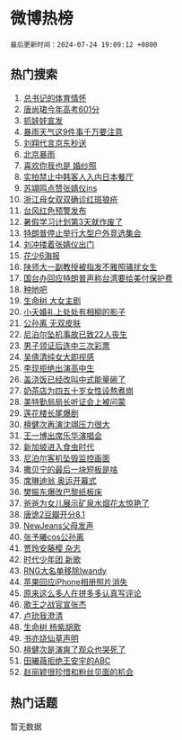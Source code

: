 # 微博热榜

`最后更新时间：2024-07-24 19:09:12 +0800`

## 热门搜索

1. [总书记的体育情怀](https://m.weibo.cn/search?containerid=100103type%3D1%26t%3D10%26q%3D%23%E6%80%BB%E4%B9%A6%E8%AE%B0%E7%9A%84%E4%BD%93%E8%82%B2%E6%83%85%E6%80%80%23&stream_entry_id=51&isnewpage=1&extparam=seat%3D1%26cate%3D10103%26pos%3D0%26q%3D%2523%25E6%2580%25BB%25E4%25B9%25A6%25E8%25AE%25B0%25E7%259A%2584%25E4%25BD%2593%25E8%2582%25B2%25E6%2583%2585%25E6%2580%2580%2523%26stream_entry_id%3D51%26c_type%3D51%26filter_type%3Drealtimehot%26dgr%3D0%26display_time%3D1721819351%26pre_seqid%3D172181935099203445112)
1. [唐尚珺今年高考601分](https://m.weibo.cn/search?containerid=100103type%3D1%26t%3D10%26q%3D%23%E5%94%90%E5%B0%9A%E7%8F%BA%E4%BB%8A%E5%B9%B4%E9%AB%98%E8%80%83601%E5%88%86%23&stream_entry_id=31&isnewpage=1&extparam=seat%3D1%26flag%3D2%26pos%3D0%26stream_entry_id%3D31%26lcate%3D5001%26realpos%3D1%26cate%3D5001%26q%3D%2523%25E5%2594%2590%25E5%25B0%259A%25E7%258F%25BA%25E4%25BB%258A%25E5%25B9%25B4%25E9%25AB%2598%25E8%2580%2583601%25E5%2588%2586%2523%26dgr%3D0%26c_type%3D31%26filter_type%3Drealtimehot%26band_rank%3D1%26display_time%3D1721819351%26pre_seqid%3D172181935099203445112)
1. [抓娃娃宣发](https://m.weibo.cn/search?containerid=100103type%3D1%26t%3D10%26q%3D%E6%8A%93%E5%A8%83%E5%A8%83%E5%AE%A3%E5%8F%91&stream_entry_id=31&isnewpage=1&extparam=seat%3D1%26flag%3D1%26pos%3D1%26stream_entry_id%3D31%26lcate%3D5001%26realpos%3D2%26cate%3D5001%26q%3D%25E6%258A%2593%25E5%25A8%2583%25E5%25A8%2583%25E5%25AE%25A3%25E5%258F%2591%26dgr%3D0%26c_type%3D31%26filter_type%3Drealtimehot%26band_rank%3D2%26display_time%3D1721819351%26pre_seqid%3D172181935099203445112)
1. [暴雨天气这9件事千万要注意](https://m.weibo.cn/search?containerid=100103type%3D1%26t%3D10%26q%3D%23%E6%9A%B4%E9%9B%A8%E5%A4%A9%E6%B0%94%E8%BF%999%E4%BB%B6%E4%BA%8B%E5%8D%83%E4%B8%87%E8%A6%81%E6%B3%A8%E6%84%8F%23&stream_entry_id=31&isnewpage=1&extparam=seat%3D1%26flag%3D0%26pos%3D2%26stream_entry_id%3D31%26lcate%3D5001%26realpos%3D3%26cate%3D5001%26q%3D%2523%25E6%259A%25B4%25E9%259B%25A8%25E5%25A4%25A9%25E6%25B0%2594%25E8%25BF%25999%25E4%25BB%25B6%25E4%25BA%258B%25E5%258D%2583%25E4%25B8%2587%25E8%25A6%2581%25E6%25B3%25A8%25E6%2584%258F%2523%26dgr%3D0%26c_type%3D31%26filter_type%3Drealtimehot%26band_rank%3D3%26display_time%3D1721819351%26pre_seqid%3D172181935099203445112)
1. [刘翔代言京东秒送](https://m.weibo.cn/search?containerid=100103type%3D1%26t%3D10%26q%3D%23%E5%88%98%E7%BF%94%E4%BB%A3%E8%A8%80%E4%BA%AC%E4%B8%9C%E7%A7%92%E9%80%81%23&stream_entry_id=31&isnewpage=1&extparam=seat%3D1%26cate%3D5001%26is_ad_pos%3D1%26stream_entry_id%3D31%26lcate%3D5001%26pos%3D3%26topic_ad%3D1%26band_rank%3D4%26q%3D%2523%25E5%2588%2598%25E7%25BF%2594%25E4%25BB%25A3%25E8%25A8%2580%25E4%25BA%25AC%25E4%25B8%259C%25E7%25A7%2592%25E9%2580%2581%2523%26dgr%3D0%26c_type%3D31%26adid%3D246901%26filter_type%3Drealtimehot%26display_time%3D1721819351%26pre_seqid%3D172181935099203445112)
1. [北京暴雨](https://m.weibo.cn/search?containerid=100103type%3D1%26t%3D10%26q%3D%E5%8C%97%E4%BA%AC%E6%9A%B4%E9%9B%A8&stream_entry_id=31&isnewpage=1&extparam=seat%3D1%26flag%3D2%26pos%3D4%26stream_entry_id%3D31%26lcate%3D5001%26realpos%3D4%26cate%3D5001%26q%3D%25E5%258C%2597%25E4%25BA%25AC%25E6%259A%25B4%25E9%259B%25A8%26dgr%3D0%26c_type%3D31%26filter_type%3Drealtimehot%26band_rank%3D4%26display_time%3D1721819351%26pre_seqid%3D172181935099203445112)
1. [喜欢你我也是 婚纱照](https://m.weibo.cn/search?containerid=100103type%3D1%26t%3D10%26q%3D%E5%96%9C%E6%AC%A2%E4%BD%A0%E6%88%91%E4%B9%9F%E6%98%AF+%E5%A9%9A%E7%BA%B1%E7%85%A7&stream_entry_id=31&isnewpage=1&extparam=seat%3D1%26flag%3D2%26pos%3D5%26stream_entry_id%3D31%26lcate%3D5001%26realpos%3D5%26cate%3D5001%26q%3D%25E5%2596%259C%25E6%25AC%25A2%25E4%25BD%25A0%25E6%2588%2591%25E4%25B9%259F%25E6%2598%25AF%2520%25E5%25A9%259A%25E7%25BA%25B1%25E7%2585%25A7%26dgr%3D0%26c_type%3D31%26filter_type%3Drealtimehot%26band_rank%3D5%26display_time%3D1721819351%26pre_seqid%3D172181935099203445112)
1. [实拍禁止中韩客人入内日本餐厅](https://m.weibo.cn/search?containerid=100103type%3D1%26t%3D10%26q%3D%23%E5%AE%9E%E6%8B%8D%E7%A6%81%E6%AD%A2%E4%B8%AD%E9%9F%A9%E5%AE%A2%E4%BA%BA%E5%85%A5%E5%86%85%E6%97%A5%E6%9C%AC%E9%A4%90%E5%8E%85%23&stream_entry_id=31&isnewpage=1&extparam=seat%3D1%26flag%3D0%26pos%3D6%26stream_entry_id%3D31%26lcate%3D5001%26realpos%3D6%26cate%3D5001%26q%3D%2523%25E5%25AE%259E%25E6%258B%258D%25E7%25A6%2581%25E6%25AD%25A2%25E4%25B8%25AD%25E9%259F%25A9%25E5%25AE%25A2%25E4%25BA%25BA%25E5%2585%25A5%25E5%2586%2585%25E6%2597%25A5%25E6%259C%25AC%25E9%25A4%2590%25E5%258E%2585%2523%26dgr%3D0%26c_type%3D31%26filter_type%3Drealtimehot%26band_rank%3D6%26display_time%3D1721819351%26pre_seqid%3D172181935099203445112)
1. [苏翊鸣点赞张婧仪ins](https://m.weibo.cn/search?containerid=100103type%3D1%26t%3D10%26q%3D%23%E8%8B%8F%E7%BF%8A%E9%B8%A3%E7%82%B9%E8%B5%9E%E5%BC%A0%E5%A9%A7%E4%BB%AAins%23&stream_entry_id=31&isnewpage=1&extparam=seat%3D1%26flag%3D1%26pos%3D7%26stream_entry_id%3D31%26lcate%3D5001%26realpos%3D7%26cate%3D5001%26q%3D%2523%25E8%258B%258F%25E7%25BF%258A%25E9%25B8%25A3%25E7%2582%25B9%25E8%25B5%259E%25E5%25BC%25A0%25E5%25A9%25A7%25E4%25BB%25AAins%2523%26dgr%3D0%26c_type%3D31%26filter_type%3Drealtimehot%26band_rank%3D7%26display_time%3D1721819351%26pre_seqid%3D172181935099203445112)
1. [浙江母女双双确诊红斑狼疮](https://m.weibo.cn/search?containerid=100103type%3D1%26t%3D10%26q%3D%23%E6%B5%99%E6%B1%9F%E6%AF%8D%E5%A5%B3%E5%8F%8C%E5%8F%8C%E7%A1%AE%E8%AF%8A%E7%BA%A2%E6%96%91%E7%8B%BC%E7%96%AE%23&stream_entry_id=31&isnewpage=1&extparam=seat%3D1%26flag%3D2%26pos%3D8%26stream_entry_id%3D31%26lcate%3D5001%26realpos%3D8%26cate%3D5001%26q%3D%2523%25E6%25B5%2599%25E6%25B1%259F%25E6%25AF%258D%25E5%25A5%25B3%25E5%258F%258C%25E5%258F%258C%25E7%25A1%25AE%25E8%25AF%258A%25E7%25BA%25A2%25E6%2596%2591%25E7%258B%25BC%25E7%2596%25AE%2523%26dgr%3D0%26c_type%3D31%26filter_type%3Drealtimehot%26band_rank%3D8%26display_time%3D1721819351%26pre_seqid%3D172181935099203445112)
1. [台风红色预警发布](https://m.weibo.cn/search?containerid=100103type%3D1%26t%3D10%26q%3D%23%E5%8F%B0%E9%A3%8E%E7%BA%A2%E8%89%B2%E9%A2%84%E8%AD%A6%E5%8F%91%E5%B8%83%23&stream_entry_id=31&isnewpage=1&extparam=seat%3D1%26flag%3D0%26pos%3D9%26stream_entry_id%3D31%26lcate%3D5001%26realpos%3D9%26cate%3D5001%26q%3D%2523%25E5%258F%25B0%25E9%25A3%258E%25E7%25BA%25A2%25E8%2589%25B2%25E9%25A2%2584%25E8%25AD%25A6%25E5%258F%2591%25E5%25B8%2583%2523%26dgr%3D0%26c_type%3D31%26filter_type%3Drealtimehot%26band_rank%3D9%26display_time%3D1721819351%26pre_seqid%3D172181935099203445112)
1. [暑假学习计划第3天就作废了](https://m.weibo.cn/search?containerid=100103type%3D1%26t%3D10%26q%3D%23%E6%9A%91%E5%81%87%E5%AD%A6%E4%B9%A0%E8%AE%A1%E5%88%92%E7%AC%AC3%E5%A4%A9%E5%B0%B1%E4%BD%9C%E5%BA%9F%E4%BA%86%23&stream_entry_id=31&isnewpage=1&extparam=seat%3D1%26flag%3D1%26pos%3D10%26stream_entry_id%3D31%26lcate%3D5001%26realpos%3D10%26cate%3D5001%26q%3D%2523%25E6%259A%2591%25E5%2581%2587%25E5%25AD%25A6%25E4%25B9%25A0%25E8%25AE%25A1%25E5%2588%2592%25E7%25AC%25AC3%25E5%25A4%25A9%25E5%25B0%25B1%25E4%25BD%259C%25E5%25BA%259F%25E4%25BA%2586%2523%26dgr%3D0%26c_type%3D31%26filter_type%3Drealtimehot%26band_rank%3D10%26display_time%3D1721819351%26pre_seqid%3D172181935099203445112)
1. [特朗普停止举行大型户外竞选集会](https://m.weibo.cn/search?containerid=100103type%3D1%26t%3D10%26q%3D%23%E7%89%B9%E6%9C%97%E6%99%AE%E5%81%9C%E6%AD%A2%E4%B8%BE%E8%A1%8C%E5%A4%A7%E5%9E%8B%E6%88%B7%E5%A4%96%E7%AB%9E%E9%80%89%E9%9B%86%E4%BC%9A%23&stream_entry_id=31&isnewpage=1&extparam=seat%3D1%26flag%3D2%26pos%3D11%26stream_entry_id%3D31%26lcate%3D5001%26realpos%3D11%26cate%3D5001%26q%3D%2523%25E7%2589%25B9%25E6%259C%2597%25E6%2599%25AE%25E5%2581%259C%25E6%25AD%25A2%25E4%25B8%25BE%25E8%25A1%258C%25E5%25A4%25A7%25E5%259E%258B%25E6%2588%25B7%25E5%25A4%2596%25E7%25AB%259E%25E9%2580%2589%25E9%259B%2586%25E4%25BC%259A%2523%26dgr%3D0%26c_type%3D31%26filter_type%3Drealtimehot%26band_rank%3D11%26display_time%3D1721819351%26pre_seqid%3D172181935099203445112)
1. [刘冲搂着张婧仪出门](https://m.weibo.cn/search?containerid=100103type%3D1%26t%3D10%26q%3D%23%E5%88%98%E5%86%B2%E6%90%82%E7%9D%80%E5%BC%A0%E5%A9%A7%E4%BB%AA%E5%87%BA%E9%97%A8%23&stream_entry_id=31&isnewpage=1&extparam=seat%3D1%26flag%3D2%26pos%3D12%26stream_entry_id%3D31%26lcate%3D5001%26realpos%3D12%26cate%3D5001%26q%3D%2523%25E5%2588%2598%25E5%2586%25B2%25E6%2590%2582%25E7%259D%2580%25E5%25BC%25A0%25E5%25A9%25A7%25E4%25BB%25AA%25E5%2587%25BA%25E9%2597%25A8%2523%26dgr%3D0%26c_type%3D31%26filter_type%3Drealtimehot%26band_rank%3D12%26display_time%3D1721819351%26pre_seqid%3D172181935099203445112)
1. [花少6海报](https://m.weibo.cn/search?containerid=100103type%3D1%26t%3D10%26q%3D%23%E8%8A%B1%E5%B0%916%E6%B5%B7%E6%8A%A5%23&stream_entry_id=31&isnewpage=1&extparam=seat%3D1%26flag%3D1%26pos%3D13%26stream_entry_id%3D31%26lcate%3D5001%26realpos%3D13%26cate%3D5001%26q%3D%2523%25E8%258A%25B1%25E5%25B0%25916%25E6%25B5%25B7%25E6%258A%25A5%2523%26dgr%3D0%26c_type%3D31%26filter_type%3Drealtimehot%26band_rank%3D13%26display_time%3D1721819351%26pre_seqid%3D172181935099203445112)
1. [陕师大一副教授被指发不雅照骚扰女生](https://m.weibo.cn/search?containerid=100103type%3D1%26t%3D10%26q%3D%23%E9%99%95%E5%B8%88%E5%A4%A7%E4%B8%80%E5%89%AF%E6%95%99%E6%8E%88%E8%A2%AB%E6%8C%87%E5%8F%91%E4%B8%8D%E9%9B%85%E7%85%A7%E9%AA%9A%E6%89%B0%E5%A5%B3%E7%94%9F%23&stream_entry_id=31&isnewpage=1&extparam=seat%3D1%26flag%3D1%26pos%3D14%26stream_entry_id%3D31%26lcate%3D5001%26realpos%3D14%26cate%3D5001%26q%3D%2523%25E9%2599%2595%25E5%25B8%2588%25E5%25A4%25A7%25E4%25B8%2580%25E5%2589%25AF%25E6%2595%2599%25E6%258E%2588%25E8%25A2%25AB%25E6%258C%2587%25E5%258F%2591%25E4%25B8%258D%25E9%259B%2585%25E7%2585%25A7%25E9%25AA%259A%25E6%2589%25B0%25E5%25A5%25B3%25E7%2594%259F%2523%26dgr%3D0%26c_type%3D31%26filter_type%3Drealtimehot%26band_rank%3D14%26display_time%3D1721819351%26pre_seqid%3D172181935099203445112)
1. [国台办回应特朗普声称台湾要给美付保护费](https://m.weibo.cn/search?containerid=100103type%3D1%26t%3D10%26q%3D%23%E5%9B%BD%E5%8F%B0%E5%8A%9E%E5%9B%9E%E5%BA%94%E7%89%B9%E6%9C%97%E6%99%AE%E5%A3%B0%E7%A7%B0%E5%8F%B0%E6%B9%BE%E8%A6%81%E7%BB%99%E7%BE%8E%E4%BB%98%E4%BF%9D%E6%8A%A4%E8%B4%B9%23&stream_entry_id=31&isnewpage=1&extparam=seat%3D1%26flag%3D1%26pos%3D15%26stream_entry_id%3D31%26lcate%3D5001%26realpos%3D15%26cate%3D5001%26q%3D%2523%25E5%259B%25BD%25E5%258F%25B0%25E5%258A%259E%25E5%259B%259E%25E5%25BA%2594%25E7%2589%25B9%25E6%259C%2597%25E6%2599%25AE%25E5%25A3%25B0%25E7%25A7%25B0%25E5%258F%25B0%25E6%25B9%25BE%25E8%25A6%2581%25E7%25BB%2599%25E7%25BE%258E%25E4%25BB%2598%25E4%25BF%259D%25E6%258A%25A4%25E8%25B4%25B9%2523%26dgr%3D0%26c_type%3D31%26filter_type%3Drealtimehot%26band_rank%3D15%26display_time%3D1721819351%26pre_seqid%3D172181935099203445112)
1. [种地吧](https://m.weibo.cn/search?containerid=100103type%3D1%26t%3D10%26q%3D%E7%A7%8D%E5%9C%B0%E5%90%A7&stream_entry_id=31&isnewpage=1&extparam=seat%3D1%26flag%3D0%26pos%3D16%26stream_entry_id%3D31%26lcate%3D5001%26realpos%3D16%26cate%3D5001%26q%3D%25E7%25A7%258D%25E5%259C%25B0%25E5%2590%25A7%26dgr%3D0%26c_type%3D31%26filter_type%3Drealtimehot%26band_rank%3D16%26display_time%3D1721819351%26pre_seqid%3D172181935099203445112)
1. [生命树 大女主剧](https://m.weibo.cn/search?containerid=100103type%3D1%26t%3D10%26q%3D%E7%94%9F%E5%91%BD%E6%A0%91+%E5%A4%A7%E5%A5%B3%E4%B8%BB%E5%89%A7&stream_entry_id=31&isnewpage=1&extparam=seat%3D1%26flag%3D0%26pos%3D17%26stream_entry_id%3D31%26lcate%3D5001%26realpos%3D17%26cate%3D5001%26q%3D%25E7%2594%259F%25E5%2591%25BD%25E6%25A0%2591%2520%25E5%25A4%25A7%25E5%25A5%25B3%25E4%25B8%25BB%25E5%2589%25A7%26dgr%3D0%26c_type%3D31%26filter_type%3Drealtimehot%26band_rank%3D17%26display_time%3D1721819351%26pre_seqid%3D172181935099203445112)
1. [小夭婚礼上处处有相柳的影子](https://m.weibo.cn/search?containerid=100103type%3D1%26t%3D10%26q%3D%23%E5%B0%8F%E5%A4%AD%E5%A9%9A%E7%A4%BC%E4%B8%8A%E5%A4%84%E5%A4%84%E6%9C%89%E7%9B%B8%E6%9F%B3%E7%9A%84%E5%BD%B1%E5%AD%90%23&stream_entry_id=31&isnewpage=1&extparam=seat%3D1%26flag%3D1%26pos%3D18%26stream_entry_id%3D31%26lcate%3D5001%26realpos%3D18%26cate%3D5001%26q%3D%2523%25E5%25B0%258F%25E5%25A4%25AD%25E5%25A9%259A%25E7%25A4%25BC%25E4%25B8%258A%25E5%25A4%2584%25E5%25A4%2584%25E6%259C%2589%25E7%259B%25B8%25E6%259F%25B3%25E7%259A%2584%25E5%25BD%25B1%25E5%25AD%2590%2523%26dgr%3D0%26c_type%3D31%26filter_type%3Drealtimehot%26band_rank%3D18%26display_time%3D1721819351%26pre_seqid%3D172181935099203445112)
1. [公孙离 无双皮肤](https://m.weibo.cn/search?containerid=100103type%3D1%26t%3D10%26q%3D%E5%85%AC%E5%AD%99%E7%A6%BB+%E6%97%A0%E5%8F%8C%E7%9A%AE%E8%82%A4&stream_entry_id=31&isnewpage=1&extparam=seat%3D1%26flag%3D0%26pos%3D19%26stream_entry_id%3D31%26lcate%3D5001%26realpos%3D19%26cate%3D5001%26q%3D%25E5%2585%25AC%25E5%25AD%2599%25E7%25A6%25BB%2520%25E6%2597%25A0%25E5%258F%258C%25E7%259A%25AE%25E8%2582%25A4%26dgr%3D0%26c_type%3D31%26filter_type%3Drealtimehot%26band_rank%3D19%26display_time%3D1721819351%26pre_seqid%3D172181935099203445112)
1. [尼泊尔坠机事故已致22人丧生](https://m.weibo.cn/search?containerid=100103type%3D1%26t%3D10%26q%3D%23%E5%B0%BC%E6%B3%8A%E5%B0%94%E5%9D%A0%E6%9C%BA%E4%BA%8B%E6%95%85%E5%B7%B2%E8%87%B422%E4%BA%BA%E4%B8%A7%E7%94%9F%23&stream_entry_id=31&isnewpage=1&extparam=seat%3D1%26flag%3D0%26pos%3D20%26stream_entry_id%3D31%26lcate%3D5001%26realpos%3D20%26cate%3D5001%26q%3D%2523%25E5%25B0%25BC%25E6%25B3%258A%25E5%25B0%2594%25E5%259D%25A0%25E6%259C%25BA%25E4%25BA%258B%25E6%2595%2585%25E5%25B7%25B2%25E8%2587%25B422%25E4%25BA%25BA%25E4%25B8%25A7%25E7%2594%259F%2523%26dgr%3D0%26c_type%3D31%26filter_type%3Drealtimehot%26band_rank%3D20%26display_time%3D1721819351%26pre_seqid%3D172181935099203445112)
1. [男子领证后连中三次彩票](https://m.weibo.cn/search?containerid=100103type%3D1%26t%3D10%26q%3D%23%E7%94%B7%E5%AD%90%E9%A2%86%E8%AF%81%E5%90%8E%E8%BF%9E%E4%B8%AD%E4%B8%89%E6%AC%A1%E5%BD%A9%E7%A5%A8%23&stream_entry_id=31&isnewpage=1&extparam=seat%3D1%26flag%3D1%26pos%3D21%26stream_entry_id%3D31%26lcate%3D5001%26realpos%3D21%26cate%3D5001%26q%3D%2523%25E7%2594%25B7%25E5%25AD%2590%25E9%25A2%2586%25E8%25AF%2581%25E5%2590%258E%25E8%25BF%259E%25E4%25B8%25AD%25E4%25B8%2589%25E6%25AC%25A1%25E5%25BD%25A9%25E7%25A5%25A8%2523%26dgr%3D0%26c_type%3D31%26filter_type%3Drealtimehot%26band_rank%3D21%26display_time%3D1721819351%26pre_seqid%3D172181935099203445112)
1. [吴倩清纯女大即视感](https://m.weibo.cn/search?containerid=100103type%3D1%26t%3D10%26q%3D%23%E5%90%B4%E5%80%A9%E6%B8%85%E7%BA%AF%E5%A5%B3%E5%A4%A7%E5%8D%B3%E8%A7%86%E6%84%9F%23&stream_entry_id=31&isnewpage=1&extparam=seat%3D1%26flag%3D0%26pos%3D22%26stream_entry_id%3D31%26lcate%3D5001%26realpos%3D22%26cate%3D5001%26q%3D%2523%25E5%2590%25B4%25E5%2580%25A9%25E6%25B8%2585%25E7%25BA%25AF%25E5%25A5%25B3%25E5%25A4%25A7%25E5%258D%25B3%25E8%25A7%2586%25E6%2584%259F%2523%26dgr%3D0%26c_type%3D31%26filter_type%3Drealtimehot%26band_rank%3D22%26display_time%3D1721819351%26pre_seqid%3D172181935099203445112)
1. [李现拒绝出演高中生](https://m.weibo.cn/search?containerid=100103type%3D1%26t%3D10%26q%3D%23%E6%9D%8E%E7%8E%B0%E6%8B%92%E7%BB%9D%E5%87%BA%E6%BC%94%E9%AB%98%E4%B8%AD%E7%94%9F%23&stream_entry_id=31&isnewpage=1&extparam=seat%3D1%26flag%3D2%26pos%3D23%26stream_entry_id%3D31%26lcate%3D5001%26realpos%3D23%26cate%3D5001%26q%3D%2523%25E6%259D%258E%25E7%258E%25B0%25E6%258B%2592%25E7%25BB%259D%25E5%2587%25BA%25E6%25BC%2594%25E9%25AB%2598%25E4%25B8%25AD%25E7%2594%259F%2523%26dgr%3D0%26c_type%3D31%26filter_type%3Drealtimehot%26band_rank%3D23%26display_time%3D1721819351%26pre_seqid%3D172181935099203445112)
1. [盖浇饭已经改叫中式能量碗了](https://m.weibo.cn/search?containerid=100103type%3D1%26t%3D10%26q%3D%23%E7%9B%96%E6%B5%87%E9%A5%AD%E5%B7%B2%E7%BB%8F%E6%94%B9%E5%8F%AB%E4%B8%AD%E5%BC%8F%E8%83%BD%E9%87%8F%E7%A2%97%E4%BA%86%23&stream_entry_id=31&isnewpage=1&extparam=seat%3D1%26flag%3D1%26pos%3D24%26stream_entry_id%3D31%26lcate%3D5001%26realpos%3D24%26cate%3D5001%26q%3D%2523%25E7%259B%2596%25E6%25B5%2587%25E9%25A5%25AD%25E5%25B7%25B2%25E7%25BB%258F%25E6%2594%25B9%25E5%258F%25AB%25E4%25B8%25AD%25E5%25BC%258F%25E8%2583%25BD%25E9%2587%258F%25E7%25A2%2597%25E4%25BA%2586%2523%26dgr%3D0%26c_type%3D31%26filter_type%3Drealtimehot%26band_rank%3D24%26display_time%3D1721819351%26pre_seqid%3D172181935099203445112)
1. [奶茶店为四五十岁女性设熬煮岗](https://m.weibo.cn/search?containerid=100103type%3D1%26t%3D10%26q%3D%23%E5%A5%B6%E8%8C%B6%E5%BA%97%E4%B8%BA%E5%9B%9B%E4%BA%94%E5%8D%81%E5%B2%81%E5%A5%B3%E6%80%A7%E8%AE%BE%E7%86%AC%E7%85%AE%E5%B2%97%23&stream_entry_id=31&isnewpage=1&extparam=seat%3D1%26flag%3D32768%26pos%3D25%26stream_entry_id%3D31%26lcate%3D5001%26realpos%3D25%26cate%3D5001%26q%3D%2523%25E5%25A5%25B6%25E8%258C%25B6%25E5%25BA%2597%25E4%25B8%25BA%25E5%259B%259B%25E4%25BA%2594%25E5%258D%2581%25E5%25B2%2581%25E5%25A5%25B3%25E6%2580%25A7%25E8%25AE%25BE%25E7%2586%25AC%25E7%2585%25AE%25E5%25B2%2597%2523%26dgr%3D0%26c_type%3D31%26filter_type%3Drealtimehot%26band_rank%3D25%26display_time%3D1721819351%26pre_seqid%3D172181935099203445112)
1. [美特勤局局长听证会上被问蒙](https://m.weibo.cn/search?containerid=100103type%3D1%26t%3D10%26q%3D%23%E7%BE%8E%E7%89%B9%E5%8B%A4%E5%B1%80%E5%B1%80%E9%95%BF%E5%90%AC%E8%AF%81%E4%BC%9A%E4%B8%8A%E8%A2%AB%E9%97%AE%E8%92%99%23&stream_entry_id=31&isnewpage=1&extparam=seat%3D1%26flag%3D0%26pos%3D26%26stream_entry_id%3D31%26lcate%3D5001%26realpos%3D26%26cate%3D5001%26q%3D%2523%25E7%25BE%258E%25E7%2589%25B9%25E5%258B%25A4%25E5%25B1%2580%25E5%25B1%2580%25E9%2595%25BF%25E5%2590%25AC%25E8%25AF%2581%25E4%25BC%259A%25E4%25B8%258A%25E8%25A2%25AB%25E9%2597%25AE%25E8%2592%2599%2523%26dgr%3D0%26c_type%3D31%26filter_type%3Drealtimehot%26band_rank%3D26%26display_time%3D1721819351%26pre_seqid%3D172181935099203445112)
1. [莲花楼长尾爆剧](https://m.weibo.cn/search?containerid=100103type%3D1%26t%3D10%26q%3D%23%E8%8E%B2%E8%8A%B1%E6%A5%BC%E9%95%BF%E5%B0%BE%E7%88%86%E5%89%A7%23&stream_entry_id=31&isnewpage=1&extparam=seat%3D1%26flag%3D1%26pos%3D27%26stream_entry_id%3D31%26lcate%3D5001%26realpos%3D27%26cate%3D5001%26q%3D%2523%25E8%258E%25B2%25E8%258A%25B1%25E6%25A5%25BC%25E9%2595%25BF%25E5%25B0%25BE%25E7%2588%2586%25E5%2589%25A7%2523%26dgr%3D0%26c_type%3D31%26filter_type%3Drealtimehot%26band_rank%3D27%26display_time%3D1721819351%26pre_seqid%3D172181935099203445112)
1. [檀健次再演沈翊压力很大](https://m.weibo.cn/search?containerid=100103type%3D1%26t%3D10%26q%3D%23%E6%AA%80%E5%81%A5%E6%AC%A1%E5%86%8D%E6%BC%94%E6%B2%88%E7%BF%8A%E5%8E%8B%E5%8A%9B%E5%BE%88%E5%A4%A7%23&stream_entry_id=31&isnewpage=1&extparam=seat%3D1%26flag%3D1%26pos%3D28%26stream_entry_id%3D31%26lcate%3D5001%26realpos%3D28%26cate%3D5001%26q%3D%2523%25E6%25AA%2580%25E5%2581%25A5%25E6%25AC%25A1%25E5%2586%258D%25E6%25BC%2594%25E6%25B2%2588%25E7%25BF%258A%25E5%258E%258B%25E5%258A%259B%25E5%25BE%2588%25E5%25A4%25A7%2523%26dgr%3D0%26c_type%3D31%26filter_type%3Drealtimehot%26band_rank%3D28%26display_time%3D1721819351%26pre_seqid%3D172181935099203445112)
1. [王一博出席乐华演唱会](https://m.weibo.cn/search?containerid=100103type%3D1%26t%3D10%26q%3D%23%E7%8E%8B%E4%B8%80%E5%8D%9A%E5%87%BA%E5%B8%AD%E4%B9%90%E5%8D%8E%E6%BC%94%E5%94%B1%E4%BC%9A%23&stream_entry_id=31&isnewpage=1&extparam=seat%3D1%26flag%3D0%26pos%3D29%26stream_entry_id%3D31%26lcate%3D5001%26realpos%3D29%26cate%3D5001%26q%3D%2523%25E7%258E%258B%25E4%25B8%2580%25E5%258D%259A%25E5%2587%25BA%25E5%25B8%25AD%25E4%25B9%2590%25E5%258D%258E%25E6%25BC%2594%25E5%2594%25B1%25E4%25BC%259A%2523%26dgr%3D0%26c_type%3D31%26filter_type%3Drealtimehot%26band_rank%3D29%26display_time%3D1721819351%26pre_seqid%3D172181935099203445112)
1. [新加坡进入食虫时代](https://m.weibo.cn/search?containerid=100103type%3D1%26t%3D10%26q%3D%23%E6%96%B0%E5%8A%A0%E5%9D%A1%E8%BF%9B%E5%85%A5%E9%A3%9F%E8%99%AB%E6%97%B6%E4%BB%A3%23&stream_entry_id=31&isnewpage=1&extparam=seat%3D1%26flag%3D0%26pos%3D30%26stream_entry_id%3D31%26lcate%3D5001%26realpos%3D30%26cate%3D5001%26q%3D%2523%25E6%2596%25B0%25E5%258A%25A0%25E5%259D%25A1%25E8%25BF%259B%25E5%2585%25A5%25E9%25A3%259F%25E8%2599%25AB%25E6%2597%25B6%25E4%25BB%25A3%2523%26dgr%3D0%26c_type%3D31%26filter_type%3Drealtimehot%26band_rank%3D30%26display_time%3D1721819351%26pre_seqid%3D172181935099203445112)
1. [尼泊尔客机坠毁监控画面](https://m.weibo.cn/search?containerid=100103type%3D1%26t%3D10%26q%3D%23%E5%B0%BC%E6%B3%8A%E5%B0%94%E5%AE%A2%E6%9C%BA%E5%9D%A0%E6%AF%81%E7%9B%91%E6%8E%A7%E7%94%BB%E9%9D%A2%23&stream_entry_id=31&isnewpage=1&extparam=seat%3D1%26flag%3D1%26pos%3D31%26stream_entry_id%3D31%26lcate%3D5001%26realpos%3D31%26cate%3D5001%26q%3D%2523%25E5%25B0%25BC%25E6%25B3%258A%25E5%25B0%2594%25E5%25AE%25A2%25E6%259C%25BA%25E5%259D%25A0%25E6%25AF%2581%25E7%259B%2591%25E6%258E%25A7%25E7%2594%25BB%25E9%259D%25A2%2523%26dgr%3D0%26c_type%3D31%26filter_type%3Drealtimehot%26band_rank%3D31%26display_time%3D1721819351%26pre_seqid%3D172181935099203445112)
1. [撒贝宁的最后一块短板是啥](https://m.weibo.cn/search?containerid=100103type%3D1%26t%3D10%26q%3D%23%E6%92%92%E8%B4%9D%E5%AE%81%E7%9A%84%E6%9C%80%E5%90%8E%E4%B8%80%E5%9D%97%E7%9F%AD%E6%9D%BF%E6%98%AF%E5%95%A5%23&stream_entry_id=31&isnewpage=1&extparam=seat%3D1%26flag%3D1%26pos%3D32%26stream_entry_id%3D31%26lcate%3D5001%26realpos%3D32%26cate%3D5001%26q%3D%2523%25E6%2592%2592%25E8%25B4%259D%25E5%25AE%2581%25E7%259A%2584%25E6%259C%2580%25E5%2590%258E%25E4%25B8%2580%25E5%259D%2597%25E7%259F%25AD%25E6%259D%25BF%25E6%2598%25AF%25E5%2595%25A5%2523%26dgr%3D0%26c_type%3D31%26filter_type%3Drealtimehot%26band_rank%3D32%26display_time%3D1721819351%26pre_seqid%3D172181935099203445112)
1. [席琳迪翁 奥运开幕式](https://m.weibo.cn/search?containerid=100103type%3D1%26t%3D10%26q%3D%E5%B8%AD%E7%90%B3%E8%BF%AA%E7%BF%81+%E5%A5%A5%E8%BF%90%E5%BC%80%E5%B9%95%E5%BC%8F&stream_entry_id=31&isnewpage=1&extparam=seat%3D1%26flag%3D0%26pos%3D33%26stream_entry_id%3D31%26lcate%3D5001%26realpos%3D33%26cate%3D5001%26q%3D%25E5%25B8%25AD%25E7%2590%25B3%25E8%25BF%25AA%25E7%25BF%2581%2520%25E5%25A5%25A5%25E8%25BF%2590%25E5%25BC%2580%25E5%25B9%2595%25E5%25BC%258F%26dgr%3D0%26c_type%3D31%26filter_type%3Drealtimehot%26band_rank%3D33%26display_time%3D1721819351%26pre_seqid%3D172181935099203445112)
1. [樊振东爆改巴黎纸板床](https://m.weibo.cn/search?containerid=100103type%3D1%26t%3D10%26q%3D%23%E6%A8%8A%E6%8C%AF%E4%B8%9C%E7%88%86%E6%94%B9%E5%B7%B4%E9%BB%8E%E7%BA%B8%E6%9D%BF%E5%BA%8A%23&stream_entry_id=31&isnewpage=1&extparam=seat%3D1%26flag%3D0%26pos%3D34%26stream_entry_id%3D31%26lcate%3D5001%26realpos%3D34%26cate%3D5001%26q%3D%2523%25E6%25A8%258A%25E6%258C%25AF%25E4%25B8%259C%25E7%2588%2586%25E6%2594%25B9%25E5%25B7%25B4%25E9%25BB%258E%25E7%25BA%25B8%25E6%259D%25BF%25E5%25BA%258A%2523%26dgr%3D0%26c_type%3D31%26filter_type%3Drealtimehot%26band_rank%3D34%26display_time%3D1721819351%26pre_seqid%3D172181935099203445112)
1. [爸爸为女儿展示矿泉水烟花太惊艳了](https://m.weibo.cn/search?containerid=100103type%3D1%26t%3D10%26q%3D%23%E7%88%B8%E7%88%B8%E4%B8%BA%E5%A5%B3%E5%84%BF%E5%B1%95%E7%A4%BA%E7%9F%BF%E6%B3%89%E6%B0%B4%E7%83%9F%E8%8A%B1%E5%A4%AA%E6%83%8A%E8%89%B3%E4%BA%86%23&stream_entry_id=31&isnewpage=1&extparam=seat%3D1%26flag%3D32768%26pos%3D35%26stream_entry_id%3D31%26lcate%3D5001%26realpos%3D35%26cate%3D5001%26q%3D%2523%25E7%2588%25B8%25E7%2588%25B8%25E4%25B8%25BA%25E5%25A5%25B3%25E5%2584%25BF%25E5%25B1%2595%25E7%25A4%25BA%25E7%259F%25BF%25E6%25B3%2589%25E6%25B0%25B4%25E7%2583%259F%25E8%258A%25B1%25E5%25A4%25AA%25E6%2583%258A%25E8%2589%25B3%25E4%25BA%2586%2523%26dgr%3D0%26c_type%3D31%26filter_type%3Drealtimehot%26band_rank%3D35%26display_time%3D1721819351%26pre_seqid%3D172181935099203445112)
1. [唐诡2豆瓣开分8.1](https://m.weibo.cn/search?containerid=100103type%3D1%26t%3D10%26q%3D%23%E5%94%90%E8%AF%A12%E8%B1%86%E7%93%A3%E5%BC%80%E5%88%868.1%23&stream_entry_id=31&isnewpage=1&extparam=seat%3D1%26flag%3D1%26pos%3D36%26stream_entry_id%3D31%26lcate%3D5001%26realpos%3D36%26cate%3D5001%26q%3D%2523%25E5%2594%2590%25E8%25AF%25A12%25E8%25B1%2586%25E7%2593%25A3%25E5%25BC%2580%25E5%2588%25868.1%2523%26dgr%3D0%26c_type%3D31%26filter_type%3Drealtimehot%26band_rank%3D36%26display_time%3D1721819351%26pre_seqid%3D172181935099203445112)
1. [NewJeans父母发声](https://m.weibo.cn/search?containerid=100103type%3D1%26t%3D10%26q%3D%23NewJeans%E7%88%B6%E6%AF%8D%E5%8F%91%E5%A3%B0%23&stream_entry_id=31&isnewpage=1&extparam=seat%3D1%26flag%3D0%26pos%3D37%26stream_entry_id%3D31%26lcate%3D5001%26realpos%3D37%26cate%3D5001%26q%3D%2523NewJeans%25E7%2588%25B6%25E6%25AF%258D%25E5%258F%2591%25E5%25A3%25B0%2523%26dgr%3D0%26c_type%3D31%26filter_type%3Drealtimehot%26band_rank%3D37%26display_time%3D1721819351%26pre_seqid%3D172181935099203445112)
1. [张予曦cos公孙离](https://m.weibo.cn/search?containerid=100103type%3D1%26t%3D10%26q%3D%23%E5%BC%A0%E4%BA%88%E6%9B%A6cos%E5%85%AC%E5%AD%99%E7%A6%BB%23&stream_entry_id=31&isnewpage=1&extparam=seat%3D1%26flag%3D1%26pos%3D38%26stream_entry_id%3D31%26lcate%3D5001%26realpos%3D38%26cate%3D5001%26q%3D%2523%25E5%25BC%25A0%25E4%25BA%2588%25E6%259B%25A6cos%25E5%2585%25AC%25E5%25AD%2599%25E7%25A6%25BB%2523%26dgr%3D0%26c_type%3D31%26filter_type%3Drealtimehot%26band_rank%3D38%26display_time%3D1721819351%26pre_seqid%3D172181935099203445112)
1. [贾玲安藤樱 杂志](https://m.weibo.cn/search?containerid=100103type%3D1%26t%3D10%26q%3D%E8%B4%BE%E7%8E%B2%E5%AE%89%E8%97%A4%E6%A8%B1+%E6%9D%82%E5%BF%97&stream_entry_id=31&isnewpage=1&extparam=seat%3D1%26flag%3D0%26pos%3D39%26stream_entry_id%3D31%26lcate%3D5001%26realpos%3D39%26cate%3D5001%26q%3D%25E8%25B4%25BE%25E7%258E%25B2%25E5%25AE%2589%25E8%2597%25A4%25E6%25A8%25B1%2520%25E6%259D%2582%25E5%25BF%2597%26dgr%3D0%26c_type%3D31%26filter_type%3Drealtimehot%26band_rank%3D39%26display_time%3D1721819351%26pre_seqid%3D172181935099203445112)
1. [时代少年团 新歌](https://m.weibo.cn/search?containerid=100103type%3D1%26t%3D10%26q%3D%E6%97%B6%E4%BB%A3%E5%B0%91%E5%B9%B4%E5%9B%A2+%E6%96%B0%E6%AD%8C&stream_entry_id=31&isnewpage=1&extparam=seat%3D1%26flag%3D0%26pos%3D40%26stream_entry_id%3D31%26lcate%3D5001%26realpos%3D40%26cate%3D5001%26q%3D%25E6%2597%25B6%25E4%25BB%25A3%25E5%25B0%2591%25E5%25B9%25B4%25E5%259B%25A2%2520%25E6%2596%25B0%25E6%25AD%258C%26dgr%3D0%26c_type%3D31%26filter_type%3Drealtimehot%26band_rank%3D40%26display_time%3D1721819351%26pre_seqid%3D172181935099203445112)
1. [RNG大名单移除Iwandy](https://m.weibo.cn/search?containerid=100103type%3D1%26t%3D10%26q%3D%23RNG%E5%A4%A7%E5%90%8D%E5%8D%95%E7%A7%BB%E9%99%A4Iwandy%23&stream_entry_id=31&isnewpage=1&extparam=seat%3D1%26flag%3D1%26pos%3D41%26stream_entry_id%3D31%26lcate%3D5001%26realpos%3D41%26cate%3D5001%26q%3D%2523RNG%25E5%25A4%25A7%25E5%2590%258D%25E5%258D%2595%25E7%25A7%25BB%25E9%2599%25A4Iwandy%2523%26dgr%3D0%26c_type%3D31%26filter_type%3Drealtimehot%26band_rank%3D41%26display_time%3D1721819351%26pre_seqid%3D172181935099203445112)
1. [苹果回应iPhone相册照片消失](https://m.weibo.cn/search?containerid=100103type%3D1%26t%3D10%26q%3D%23%E8%8B%B9%E6%9E%9C%E5%9B%9E%E5%BA%94iPhone%E7%9B%B8%E5%86%8C%E7%85%A7%E7%89%87%E6%B6%88%E5%A4%B1%23&stream_entry_id=31&isnewpage=1&extparam=seat%3D1%26flag%3D1%26pos%3D42%26stream_entry_id%3D31%26lcate%3D5001%26realpos%3D42%26cate%3D5001%26q%3D%2523%25E8%258B%25B9%25E6%259E%259C%25E5%259B%259E%25E5%25BA%2594iPhone%25E7%259B%25B8%25E5%2586%258C%25E7%2585%25A7%25E7%2589%2587%25E6%25B6%2588%25E5%25A4%25B1%2523%26dgr%3D0%26c_type%3D31%26filter_type%3Drealtimehot%26band_rank%3D42%26display_time%3D1721819351%26pre_seqid%3D172181935099203445112)
1. [原来这么多人在拼多多认真写评论](https://m.weibo.cn/search?containerid=100103type%3D1%26t%3D10%26q%3D%23%E5%8E%9F%E6%9D%A5%E8%BF%99%E4%B9%88%E5%A4%9A%E4%BA%BA%E5%9C%A8%E6%8B%BC%E5%A4%9A%E5%A4%9A%E8%AE%A4%E7%9C%9F%E5%86%99%E8%AF%84%E8%AE%BA%23&stream_entry_id=31&isnewpage=1&extparam=seat%3D1%26flag%3D0%26pos%3D43%26stream_entry_id%3D31%26lcate%3D5001%26realpos%3D43%26cate%3D5001%26q%3D%2523%25E5%258E%259F%25E6%259D%25A5%25E8%25BF%2599%25E4%25B9%2588%25E5%25A4%259A%25E4%25BA%25BA%25E5%259C%25A8%25E6%258B%25BC%25E5%25A4%259A%25E5%25A4%259A%25E8%25AE%25A4%25E7%259C%259F%25E5%2586%2599%25E8%25AF%2584%25E8%25AE%25BA%2523%26dgr%3D0%26c_type%3D31%26filter_type%3Drealtimehot%26band_rank%3D43%26display_time%3D1721819351%26pre_seqid%3D172181935099203445112)
1. [歌王之战官宣张杰](https://m.weibo.cn/search?containerid=100103type%3D1%26t%3D10%26q%3D%23%E6%AD%8C%E7%8E%8B%E4%B9%8B%E6%88%98%E5%AE%98%E5%AE%A3%E5%BC%A0%E6%9D%B0%23&stream_entry_id=31&isnewpage=1&extparam=seat%3D1%26flag%3D0%26pos%3D44%26stream_entry_id%3D31%26lcate%3D5001%26realpos%3D44%26cate%3D5001%26q%3D%2523%25E6%25AD%258C%25E7%258E%258B%25E4%25B9%258B%25E6%2588%2598%25E5%25AE%2598%25E5%25AE%25A3%25E5%25BC%25A0%25E6%259D%25B0%2523%26dgr%3D0%26c_type%3D31%26filter_type%3Drealtimehot%26band_rank%3D44%26display_time%3D1721819351%26pre_seqid%3D172181935099203445112)
1. [卢玧我澄清](https://m.weibo.cn/search?containerid=100103type%3D1%26t%3D10%26q%3D%E5%8D%A2%E7%8E%A7%E6%88%91%E6%BE%84%E6%B8%85&stream_entry_id=31&isnewpage=1&extparam=seat%3D1%26flag%3D1%26pos%3D45%26stream_entry_id%3D31%26lcate%3D5001%26realpos%3D45%26cate%3D5001%26q%3D%25E5%258D%25A2%25E7%258E%25A7%25E6%2588%2591%25E6%25BE%2584%25E6%25B8%2585%26dgr%3D0%26c_type%3D31%26filter_type%3Drealtimehot%26band_rank%3D45%26display_time%3D1721819351%26pre_seqid%3D172181935099203445112)
1. [生命树 杨紫胡歌](https://m.weibo.cn/search?containerid=100103type%3D1%26t%3D10%26q%3D%E7%94%9F%E5%91%BD%E6%A0%91+%E6%9D%A8%E7%B4%AB%E8%83%A1%E6%AD%8C&stream_entry_id=31&isnewpage=1&extparam=seat%3D1%26flag%3D0%26pos%3D46%26stream_entry_id%3D31%26lcate%3D5001%26realpos%3D46%26cate%3D5001%26q%3D%25E7%2594%259F%25E5%2591%25BD%25E6%25A0%2591%2520%25E6%259D%25A8%25E7%25B4%25AB%25E8%2583%25A1%25E6%25AD%258C%26dgr%3D0%26c_type%3D31%26filter_type%3Drealtimehot%26band_rank%3D46%26display_time%3D1721819351%26pre_seqid%3D172181935099203445112)
1. [书亦烧仙草声明](https://m.weibo.cn/search?containerid=100103type%3D1%26t%3D10%26q%3D%23%E4%B9%A6%E4%BA%A6%E7%83%A7%E4%BB%99%E8%8D%89%E5%A3%B0%E6%98%8E%23&stream_entry_id=31&isnewpage=1&extparam=seat%3D1%26flag%3D0%26pos%3D47%26stream_entry_id%3D31%26lcate%3D5001%26realpos%3D47%26cate%3D5001%26q%3D%2523%25E4%25B9%25A6%25E4%25BA%25A6%25E7%2583%25A7%25E4%25BB%2599%25E8%258D%2589%25E5%25A3%25B0%25E6%2598%258E%2523%26dgr%3D0%26c_type%3D31%26filter_type%3Drealtimehot%26band_rank%3D47%26display_time%3D1721819351%26pre_seqid%3D172181935099203445112)
1. [檀健次是演爽了观众也哭死了](https://m.weibo.cn/search?containerid=100103type%3D1%26t%3D10%26q%3D%23%E6%AA%80%E5%81%A5%E6%AC%A1%E6%98%AF%E6%BC%94%E7%88%BD%E4%BA%86%E8%A7%82%E4%BC%97%E4%B9%9F%E5%93%AD%E6%AD%BB%E4%BA%86%23&stream_entry_id=31&isnewpage=1&extparam=seat%3D1%26flag%3D0%26pos%3D48%26stream_entry_id%3D31%26lcate%3D5001%26realpos%3D48%26cate%3D5001%26q%3D%2523%25E6%25AA%2580%25E5%2581%25A5%25E6%25AC%25A1%25E6%2598%25AF%25E6%25BC%2594%25E7%2588%25BD%25E4%25BA%2586%25E8%25A7%2582%25E4%25BC%2597%25E4%25B9%259F%25E5%2593%25AD%25E6%25AD%25BB%25E4%25BA%2586%2523%26dgr%3D0%26c_type%3D31%26filter_type%3Drealtimehot%26band_rank%3D48%26display_time%3D1721819351%26pre_seqid%3D172181935099203445112)
1. [田曦薇拒绝王安宇的ABC](https://m.weibo.cn/search?containerid=100103type%3D1%26t%3D10%26q%3D%23%E7%94%B0%E6%9B%A6%E8%96%87%E6%8B%92%E7%BB%9D%E7%8E%8B%E5%AE%89%E5%AE%87%E7%9A%84ABC%23&stream_entry_id=31&isnewpage=1&extparam=seat%3D1%26flag%3D0%26pos%3D49%26stream_entry_id%3D31%26lcate%3D5001%26realpos%3D49%26cate%3D5001%26q%3D%2523%25E7%2594%25B0%25E6%259B%25A6%25E8%2596%2587%25E6%258B%2592%25E7%25BB%259D%25E7%258E%258B%25E5%25AE%2589%25E5%25AE%2587%25E7%259A%2584ABC%2523%26dgr%3D0%26c_type%3D31%26filter_type%3Drealtimehot%26band_rank%3D49%26display_time%3D1721819351%26pre_seqid%3D172181935099203445112)
1. [赵丽颖很珍惜和粉丝见面的机会](https://m.weibo.cn/search?containerid=100103type%3D1%26t%3D10%26q%3D%23%E8%B5%B5%E4%B8%BD%E9%A2%96%E5%BE%88%E7%8F%8D%E6%83%9C%E5%92%8C%E7%B2%89%E4%B8%9D%E8%A7%81%E9%9D%A2%E7%9A%84%E6%9C%BA%E4%BC%9A%23&stream_entry_id=31&isnewpage=1&extparam=seat%3D1%26flag%3D1%26pos%3D50%26stream_entry_id%3D31%26lcate%3D5001%26realpos%3D50%26cate%3D5001%26q%3D%2523%25E8%25B5%25B5%25E4%25B8%25BD%25E9%25A2%2596%25E5%25BE%2588%25E7%258F%258D%25E6%2583%259C%25E5%2592%258C%25E7%25B2%2589%25E4%25B8%259D%25E8%25A7%2581%25E9%259D%25A2%25E7%259A%2584%25E6%259C%25BA%25E4%25BC%259A%2523%26dgr%3D0%26c_type%3D31%26filter_type%3Drealtimehot%26band_rank%3D50%26display_time%3D1721819351%26pre_seqid%3D172181935099203445112)

## 热门话题

暂无数据
